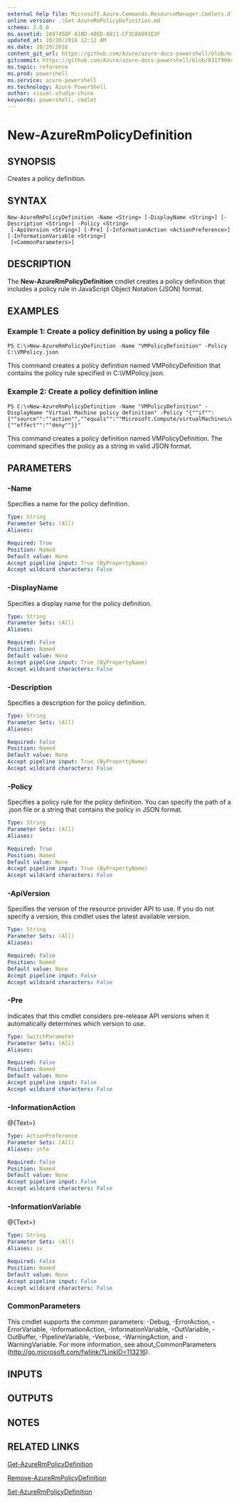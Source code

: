 ```yaml
---
external help file: Microsoft.Azure.Commands.ResourceManager.Cmdlets.dll-Help.xml
online version: .\Get-AzureRmPolicyDefinition.md
schema: 2.0.0
ms.assetid: 2A9745DF-A1BD-48ED-A811-CF3C8A093E3F
updated_at: 10/20/2016 12:12 AM
ms.date: 10/20/2016
content_git_url: https://github.com/Azure/azure-docs-powershell/blob/master/azureps-cmdlets-docs/ResourceManager/AzureRM.Resources/v2.0.3/New-AzureRmPolicyDefinition.md
gitcommit: https://github.com/Azure/azure-docs-powershell/blob/831f900c1a4babea8fcc8817cfbc25252a1aa872/azureps-cmdlets-docs/ResourceManager/AzureRM.Resources/v2.0.3/New-AzureRmPolicyDefinition.md
ms.topic: reference
ms.prod: powershell
ms.service: azure-powershell
ms.technology: Azure PowerShell
author: visual-studio-china
keywords: powershell, cmdlet
---
```


# New-AzureRmPolicyDefinition

## SYNOPSIS
Creates a policy definition.

## SYNTAX

```
New-AzureRmPolicyDefinition -Name <String> [-DisplayName <String>] [-Description <String>] -Policy <String>
 [-ApiVersion <String>] [-Pre] [-InformationAction <ActionPreference>] [-InformationVariable <String>]
 [<CommonParameters>]
```

## DESCRIPTION
The **New-AzureRmPolicyDefinition** cmdlet creates a policy definition that includes a policy rule in JavaScript Object Notation (JSON) format.

## EXAMPLES

### Example 1: Create a policy definition by using a policy file
```
PS C:\>New-AzureRmPolicyDefinition -Name "VMPolicyDefinition" -Policy C:\VMPolicy.json
```

This command creates a policy definition named VMPolicyDefinition that contains the policy rule specified in C:\VMPolicy.json.

### Example 2: Create a policy definition inline
```
PS C:\>New-AzureRmPolicyDefinition -Name "VMPolicyDefinition" -DisplayName "Virtual Machine policy definition" -Policy "{""if"":{""source"":""action"",""equals"":""Microsoft.Compute/virtualMachines/write""},""then"":{""effect"":""deny""}}"
```

This command creates a policy definition named VMPolicyDefinition.
The command specifies the policy as a string in valid JSON format.

## PARAMETERS

### -Name
Specifies a name for the policy definition.

```yaml
Type: String
Parameter Sets: (All)
Aliases: 

Required: True
Position: Named
Default value: None
Accept pipeline input: True (ByPropertyName)
Accept wildcard characters: False
```

### -DisplayName
Specifies a display name for the policy definition.

```yaml
Type: String
Parameter Sets: (All)
Aliases: 

Required: False
Position: Named
Default value: None
Accept pipeline input: True (ByPropertyName)
Accept wildcard characters: False
```

### -Description
Specifies a description for the policy definition.

```yaml
Type: String
Parameter Sets: (All)
Aliases: 

Required: False
Position: Named
Default value: None
Accept pipeline input: True (ByPropertyName)
Accept wildcard characters: False
```

### -Policy
Specifies a policy rule for the policy definition.
You can specify the path of a .json file or a string that contains the policy in JSON format.

```yaml
Type: String
Parameter Sets: (All)
Aliases: 

Required: True
Position: Named
Default value: None
Accept pipeline input: True (ByPropertyName)
Accept wildcard characters: False
```

### -ApiVersion
Specifies the version of the resource provider API to use.
If you do not specify a version, this cmdlet uses the latest available version.

```yaml
Type: String
Parameter Sets: (All)
Aliases: 

Required: False
Position: Named
Default value: None
Accept pipeline input: False
Accept wildcard characters: False
```

### -Pre
Indicates that this cmdlet considers pre-release API versions when it automatically determines which version to use.

```yaml
Type: SwitchParameter
Parameter Sets: (All)
Aliases: 

Required: False
Position: Named
Default value: None
Accept pipeline input: False
Accept wildcard characters: False
```

### -InformationAction
@{Text=}

```yaml
Type: ActionPreference
Parameter Sets: (All)
Aliases: infa

Required: False
Position: Named
Default value: None
Accept pipeline input: False
Accept wildcard characters: False
```

### -InformationVariable
@{Text=}

```yaml
Type: String
Parameter Sets: (All)
Aliases: iv

Required: False
Position: Named
Default value: None
Accept pipeline input: False
Accept wildcard characters: False
```

### CommonParameters
This cmdlet supports the common parameters: -Debug, -ErrorAction, -ErrorVariable, -InformationAction, -InformationVariable, -OutVariable, -OutBuffer, -PipelineVariable, -Verbose, -WarningAction, and -WarningVariable. For more information, see about_CommonParameters (http://go.microsoft.com/fwlink/?LinkID=113216).

## INPUTS

## OUTPUTS

## NOTES

## RELATED LINKS

[Get-AzureRmPolicyDefinition](.\Get-AzureRmPolicyDefinition.md)

[Remove-AzureRmPolicyDefinition](.\Remove-AzureRmPolicyDefinition.md)

[Set-AzureRmPolicyDefinition](.\Set-AzureRmPolicyDefinition.md)


